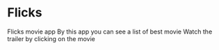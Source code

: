 # Flicks
Flicks movie app
By this app you can see a list of best movie
Watch the trailer by clicking on the movie
